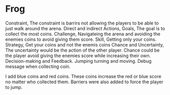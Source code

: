 # Frog
Constraint, The constraint is barrirs not allowing the players to be able to just walk around the arena.
Direct and indirect Actions, 
Goals, The goal is to collect the most coins.
Challenge, Navigateing the arena and avoiding the enemies coins to avoid giving them score.
Skill, Getting only your coins.
Strategy, Get your coins and not the enemis coins
Chance and Uncertainty, The uncertainty would be the action of the other player. Chance could be the player avoid giving the enemies score while increasing their own.
Decision-making and Feedback. Jumping turning and moving. Debug message when collecting coin.

I add blue coins and red coins. These coins increase the red or blue score no matter who collected them. Barriers were also added to force the player to jump. 
